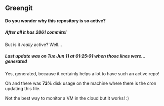 ## Greengit

#### Do you wonder why this repository is so active?

##### After all it has 2861 commits!

But is it *really* active? Well...

##### Last update was on Tue Jun 11 at 01:25:01 when those lines were... generated

Yes, generated, because it certainly helps a lot to have such an active repo!

Oh and there was **73%** disk usage on the machine
where there is the cron updating this file.

Not the best way to monitor a VM in the cloud but it works! :)
